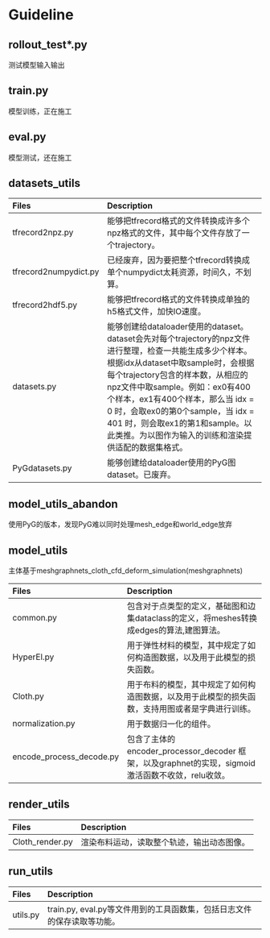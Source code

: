 # Guideline
## rollout_test*.py

测试模型输入输出

## train.py

模型训练，正在施工

## eval.py

模型测试，还在施工

## datasets_utils

|Files     |Description|
|:-------- |:-----|
|tfrecord2npz.py  | 能够把tfrecord格式的文件转换成许多个npz格式的文件，其中每个文件存放了一个trajectory。|
|tfrecord2numpydict.py  | 已经废弃，因为要把整个tfrecord转换成单个numpydict太耗资源，时间久，不划算。|
|tfrecord2hdf5.py  | 能够把tfrecord格式的文件转换成单独的h5格式文件，加快IO速度。|
|datasets.py  | 能够创建给dataloader使用的dataset。dataset会先对每个trajectory的npz文件进行整理，检查一共能生成多少个样本。根据idx从dataset中取sample时，会根据每个trajectory包含的样本数，从相应的npz文件中取sample。例如：ex0有400个样本，ex1有400个样本，那么当 idx = 0 时，会取ex0的第0个sample，当 idx = 401 时，则会取ex1的第1和sample。以此类推。为以图作为输入的训练和渲染提供适配的数据集格式。|
|PyGdatasets.py  | 能够创建给dataloader使用的PyG图dataset。已废弃。|



## model_utils_abandon
使用PyG的版本，发现PyG难以同时处理mesh_edge和world_edge放弃

## model_utils
主体基于meshgraphnets_cloth_cfd_deform_simulation(meshgraphnets)

|Files     |Description|
|:-------- |:-----|
|common.py|包含对于点类型的定义，基础图和边集dataclass的定义，将meshes转换成edges的算法,建图算法。|
|HyperEl.py|用于弹性材料的模型，其中规定了如何构造图数据，以及用于此模型的损失函数。|
|Cloth.py|用于布料的模型，其中规定了如何构造图数据，以及用于此模型的损失函数，支持用图或者是字典进行训练。|
|normalization.py|用于数据归一化的组件。|
|encode_process_decode.py|包含了主体的 encoder_processor_decoder 框架，以及graphnet的实现，sigmoid激活函数不收敛，relu收敛。 |

## render_utils

|Files     |Description|
|:-------- |:-----|
|Cloth_render.py|渲染布料运动，读取整个轨迹，输出动态图像。|

## run_utils

|Files     |Description|
|:-------- |:-----|
|utils.py|train.py, eval.py等文件用到的工具函数集，包括日志文件的保存读取等功能。|